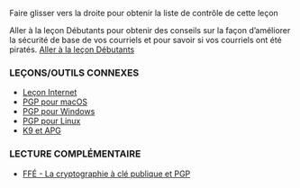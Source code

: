 [Title]: # (Et maintenant ?)
[Order]: # (5)

Faire glisser vers la droite pour obtenir la liste de contrôle de cette leçon

Aller à la leçon Débutants pour obtenir des conseils sur la façon d’améliorer la sécurité de base de vos courriels et pour savoir si vos courriels ont été piratés.
[Aller à la leçon Débutants](umbrella://lesson/email/0)

### LEÇONS/OUTILS CONNEXES
*  [Leçon Internet](umbrella://lesson/the-internet)
*  [PGP pour macOS](umbrella://lesson/pgp-for-mac-os-x)
*  [PGP pour Windows](umbrella://lesson/pgp-for-windows)
*  [PGP pour Linux](umbrella://lesson/pgp-for-linux)
*  [K9 et APG](umbrella://lesson/k9-\\u0026-apg)

### LECTURE COMPLÉMENTAIRE

* [FFÉ - La cryptographie à clé publique et PGP](https://ssd.eff.org/fr/module/pr%C3%A9sentation-de-la-cryptographie-%C3%A0-cl%C3%A9-publique-et-de-pgp)
